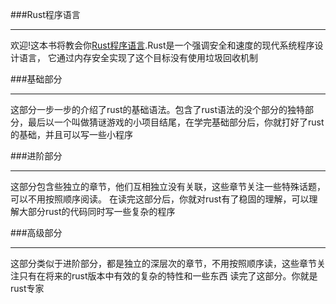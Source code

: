 ###Rust程序语言
- - - 
欢迎!这本书将教会你[Rust程序语言][rust].Rust是一个强调安全和速度的现代系统程序设计语言， 它通过内存安全实现了这个目标没有使用垃圾回收机制

###基础部分
- - -
这部分一步一步的介绍了rust的基础语法。包含了rust语法的没个部分的独特部分，最后以一个叫做猜谜游戏的小项目结尾，在学完基础部分后，你就打好了rust的基础，并且可以写一些小程序

###进阶部分
- - -
这部分包含些独立的章节，他们互相独立没有关联，这些章节关注一些特殊话题，可以不用按照顺序阅读。
在读完这部分后，你就对rust有了稳固的理解，可以理解大部分rust的代码同时写一些复杂的程序

###高级部分
- - -

这部分类似于进阶部分，都是独立的深层次的章节，不用按照顺序读，这些章节关注只有在将来的rust版本中有效的复杂的特性和一些东西
读完了这部分。你就是rust专家









[rust]: http://www.rust-lang.org/ "home"
